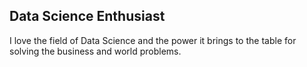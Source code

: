 ## Data Science Enthusiast

I love the field of Data Science and the power it brings to the table for solving the business and world problems.
